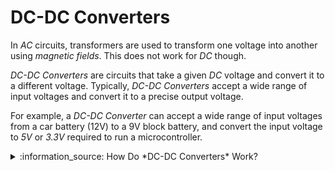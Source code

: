 # DC-DC Converters

In *AC* circuits, transformers are used to transform one voltage into another using *magnetic fields*. This does not work for *DC* though.

*DC-DC Converters* are circuits that take a given *DC* voltage and convert it to a different voltage. Typically, *DC-DC Converters* accept a wide range of input voltages and convert it to a precise output voltage. 

For example, a *DC-DC Converter* can accept a wide range of input voltages from a car battery (12V) to a 9V block battery, and convert the input voltage to *5V* or *3.3V* required to run a microcontroller.

<details>
<summary>:information_source: How Do *DC-DC Converters* Work?</summary></summary><BR/>

  While transformers use the magnetic field created by *alternate current* and two coils with a different number of windings, *DC-DC Converters* work differently:
  
  They combine a fast transistor switch and a transient energy storage like a capacitor or a coil. Capacitors get loaded and unloaded in quick succession and "pump up" or lower the voltage. If more energy is needed, more expensive coils are used to temporarily store energy.

  There are excellent resources available at *YouTube* and in the net that explain in great detail how *DC-DC Converters* internally work. For *practical* purposes, they are breakout boards that take an input voltage and deliver a different voltage that can be adjusted with a potentiometer.
  
</details>
